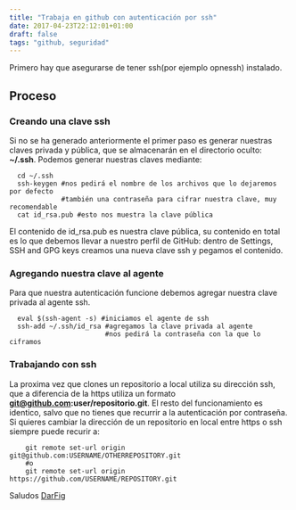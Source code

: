 ```yaml
---
title: "Trabaja en github con autenticación por ssh"
date: 2017-04-23T22:12:01+01:00
draft: false
tags: "github, seguridad"
---
```


Primero hay que asegurarse de tener ssh(por ejemplo opnessh) instalado.

## Proceso

### Creando una clave ssh

Si no se ha generado anteriormente el primer paso es generar nuestras claves privada y pública, que se almacenarán en el directorio oculto: **~/.ssh**. Podemos generar nuestras claves mediante:

<!--more-->

```shell
  cd ~/.ssh
  ssh-keygen #nos pedirá el nombre de los archivos que lo dejaremos por defecto
             #también una contraseña para cifrar nuestra clave, muy recomendable
  cat id_rsa.pub #esto nos muestra la clave pública

```

El contenido de id_rsa.pub es nuestra clave pública, su contenido en total es lo que debemos llevar a nuestro perfil de GitHub: dentro de Settings, SSH and GPG keys creamos una nueva clave ssh y pegamos el contenido.

### Agregando nuestra clave al agente

Para que nuestra autenticación funcione debemos agregar nuestra clave privada al agente ssh.

```shell
  eval $(ssh-agent -s) #iniciamos el agente de ssh
  ssh-add ~/.ssh/id_rsa #agregamos la clave privada al agente
                        #nos pedirá la contraseña con la que lo ciframos
```

### Trabajando con ssh

La proxima vez que clones un repositorio a local utiliza su dirección ssh, que a diferencia de la https utiliza un formato **git@github.com:user/repositorio.git**. El resto del funcionamiento es identico, salvo que no tienes que recurrir a la autenticación por contraseña. Si quieres cambiar la dirección de un repositorio en local entre https o ssh siempre puede recurir a:

```shell
    git remote set-url origin git@github.com:USERNAME/OTHERREPOSITORY.git
    #o
    git remote set-url origin https://github.com/USERNAME/REPOSITORY.git
```

Saludos
[DarFig](https://github.com/DarFig)